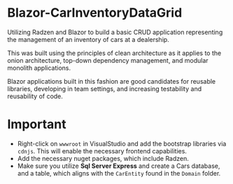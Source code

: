 # Blazor-CarInventoryDataGrid
Utilizing Radzen and Blazor to build a basic CRUD application representing the management of an inventory of cars at a dealership.

This was built using the principles of clean architecture as it applies to the onion architecture, top-down dependency management, and modular monolith applications.

Blazor applications built in this fashion are good candidates for reusable libraries, developing in team settings, and increasing testability and reusability of code. 


# Important
- Right-click on `wwwroot` in VisualStudio and add the bootstrap libraries via `cdnjs`. This will enable the necessary frontend capabilities.
- Add the necessary nuget packages, which include Radzen.
- Make sure you utilize **Sql Server Express** and create a Cars database, and a table, which aligns with the `CarEntity` found in the `Domain` folder.
